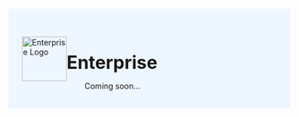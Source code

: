 #

<div style="display: flex; align-items: center; justify-content: space-between; padding: 2rem 1.5rem; margin-bottom: 2rem; background-color: #eef6ff;">
  <div  style="display: flex; align-items: center; justify-content: start;">
    <img src="/static/images/themes/enterprise-logo.png" alt="Enterprise Logo" style="width: 80px;">
    <div>
      <h1 style="margin-left: 0; font-size: 2rem; margin-bottom: 0.25rem;">Enterprise</h1>
      <p style="padding-left: 2rem; margin-bottom: 0;">Coming soon...</p>
    </div>
  </div>
</div>